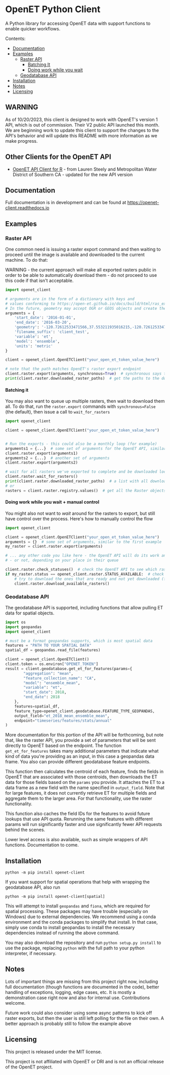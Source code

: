 # OpenET Python Client

A Python library for accessing OpenET data with support functions to enable quicker workflows.

Contents:
* [Documentation](#documentation)
* [Examples](#examples)
    * [Raster API](#raster-api)
        * [Batching It](#batching-it)
        * [Doing work while you wait](#doing-work-while-you-wait--manual-control)
    * [Geodatabase API](#geodatabase-api)
* [Installation](#installation)
* [Notes](#notes)
* [Licensing](#licensing)

## WARNING
As of 10/20/2023, this client is designed to work with OpenET's version 1 API, which is out of commission.
Their V2 public API launched this month. We are beginning work to update this client to support the
changes to the API's behavior and will update this README with more information as we make progress.

## Other Clients for the OpenET API
* [OpenET API Client for R](https://github.com/codeswitching/openet) - from Lauren Steely and Metropolitan Water District of Southern CA - updated for the new API version

## Documentation
Full documentation is in development and can be found at https://openet-client.readthedocs.io

## Examples

### Raster API
One common need is issuing a raster export command and then waiting to proceed until the
image is available and downloaded to the current machine. To do that:

WARNING - the current approach will make all exported rasters public in order
to be able to automatically download them - do not proceed to use this code if that isn't
acceptable.

```python
import openet_client

# arguments are in the form of a dictionary with keys and
# values conforming to https://open-et.github.io/docs/build/html/ras_export.html
# In the future, geometry may accept OGR or GEOS objects and create the string itself
arguments = {
    'start_date': '2016-01-01',
    'end_date': '2016-03-20',
    'geometry': '-120.72612533471566,37.553211935016215,-120.72612533471566,37.474782294423676,-120.59703597924691,37.474782294423676,-120.59703597924691,37.553211935016215',
    'filename_suffix': 'client_test',
    'variable': 'et',
    'model': 'ensemble',
    'units': 'metric'
}

client = openet_client.OpenETClient("your_open_et_token_value_here")

# note that the path matches OpenET's raster export endpoint
client.raster.export(arguments, synchronous=True)  # synchronous says to wait for it to download before proceeding
print(client.raster.downloaded_raster_paths)  # get the paths to the downloaded rasters (will be a list, even for a single raster)
```

#### Batching it
You may also want to queue up multiple rasters, then wait to download them all. To do that,
run the `raster.export` commands with `synchronous=False` (the default), then
issue a call to `wait_for_rasters`

```python
import openet_client

client = openet_client.OpenETClient("your_open_et_token_value_here")


# Run the exports - this could also be a monthly loop (for example)
arguments1 = {...}  # some set of arguments for the OpenET API, similar to the first example
client.raster.export(arguments1)
arguments2 = {...}  # another set of arguments
client.raster.export(arguments2)

# wait for all rasters we've exported to complete and be downloaded locally before proceeding - whether that's 1 or 1000
client.raster.wait_for_rasters()  
print(client.raster.downloaded_raster_paths)  # a list with all downloaded rasters
# or
rasters = client.raster.registry.values()  # get all the Raster objects including remote URLs and local paths
```

#### Doing work while you wait + manual control
You might also not want to *wait* around for the rasters to export, but still have control over the process. Here's how
to manually control the flow

```python
import openet_client

client = openet_client.OpenETClient("your_open_et_token_value_here")
arguments = {}  # some set of arguments, similar to the first example
my_raster = client.raster.export(arguments)

# ... any other code you like here - the OpenET API will do its work and make the raster ready
# - or not, depending on your place in their queue

client.raster.check_statuses()  # check the OpenET API to see which rasters are ready
if my_raster.status == openet_client.raster.STATUS_AVAILABLE:  # check that the raster we want is now ready
    # try to download the ones that are ready and not yet downloaded (from this session)
    client.raster.download_available_rasters()
```

### Geodatabase API
The geodatabase API is supported, including functions that allow pulling ET data for spatial objects.
```python
import os
import geopandas
import openet_client

# must be a format geopandas supports, which is most spatial data
features = "PATH TO YOUR SPATIAL DATA" 
spatial_df = geopandas.read_file(features)

client = openet_client.OpenETClient()
client.token = os.environ["OPENET_TOKEN"]
result = client.geodatabase.get_et_for_features(params={
        "aggregation": "mean",
        "feature_collection_name": "CA",
        "model": "ensemble_mean",
        "variable": "et",
        "start_date": 2018,
        "end_date": 2018
    },
    features=spatial_df,
    feature_type=openet_client.geodatabase.FEATURE_TYPE_GEOPANDAS,
    output_field="et_2018_mean_ensemble_mean",
    endpoint="timeseries/features/stats/annual"
)
```

More documentation for this portion of the API will be forthcoming, but note that, like the raster API, you provide a set of
parameters that will be sent directly to OpenET based on the endpoint. The function `get_et_for_features` takes many additional
parameters that indicate what kind of data you're providing as an input, in this case a geopandas data frame.
You also can provide different geodatabase feature endpoints.

This function then calculates the centroid of each feature, finds the fields in OpenET that are associated with those centroids,
then downloads the ET data for those fields based on the `params` you provide. It attaches the ET
to a data frame as a new field with the name specified in `output_field`. Note that for large features, it does not currently
retrieve ET for multiple fields and aggregate them to the larger area. For that functionality, use the raster functionality.

This function also caches the field IDs for the features to avoid future lookups that use API quota. Rerunning the
same features with different params will run significantly faster and use significantly fewer API requests behind the scenes.

Lower level access is also available, such as simple wrappers of API functions. Documentation to come.

## Installation
```shell
python -m pip install openet-client
```

If you want support for spatial operations that help with wrapping the geodatabase API, also run
```shell
python -m pip install openet-client[spatial]
```
This will attempt to install `geopandas` and `fiona`, which are required for spatial processing. These packages may have trouble (especially on Windows) due to external dependencies. We recommend using a conda environment and the conda packages to simplify that install. In that case, simply use conda to install geopandas to install the necessary dependencies instead of running the above command.

You may also download the repository
and run `python setup.py install` to use the package, replacing
`python` with the full path to your python interpreter, if necessary.

## Notes
Lots of important things are missing from this project right now, including full documentation (though functions are documented
in the code), better handling of exceptions, logging, edge cases, etc. It is mostly a demonstration case right now and also for internal use. Contributions welcome.

Future work could also consider using some async patterns to kick off raster exports, but then the user is still left polling
for the file on their own. A better approach is probably still to follow the example above

## Licensing
This project is released under the MIT license.

This project is not affiliated with OpenET or DRI and is not an official release of the OpenET project.
